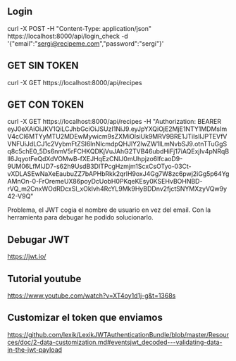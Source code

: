 ## Login
curl -X POST -H "Content-Type: application/json" https://localhost:8000/api/login_check -d '{"email":"sergi@recipeme.com","password":"sergi"}'

## GET SIN TOKEN
curl -X GET https://localhost:8000/api/recipes

## GET CON TOKEN
curl -X GET https://localhost:8000/api/recipes -H "Authorization: BEARER eyJ0eXAiOiJKV1QiLCJhbGciOiJSUzI1NiJ9.eyJpYXQiOjE2MjE1NTY1MDMsImV4cCI6MTYyMTU2MDEwMywicm9sZXMiOlsiUk9MRV9BRE1JTiIsIlJPTEVfVVNFUiJdLCJ1c2VybmFtZSI6InNlcmdpQHJlY2lwZW1lLmNvbSJ9.otnTTuGgSq8c5chE0_5Ds6nmV5rFCHKQDKjVuJAhG2TVB46ubdHiFj17iAQExjIv4pNRqBll6JqyotFeQdXdVOMwB-fXEJHqEzCNIJ0mUhpjzo6lfcaoD9-9UM06LfMIJD7-s62h9UsdB3DITPcgHzmjm1ScxCsOTyo-03Ct-vXDLASEwNaXeEaubuZZ7bAPHbRkk2qrlH9oxJ4Gg7W8zc6pwj2iGg5p64YgAMnOn-0-FrOremeUX86poyDcUobH0PKqeKEsy0KSEHvBOHNBD-rVQ_m2CnxWOdRDcxSl_xOklvh4RcYL9Mk9HyBDDnv2fjctSNYMXzyVQw9y42-V9Q"

Problema, el JWT cogia el nombre de usuario en vez del email. Con la herramienta para debugar he podido solucionarlo.

## Debugar JWT
https://jwt.io/

## Tutorial youtube
https://www.youtube.com/watch?v=XT4oy1d1j-g&t=1368s

## Customizar el token que enviamos
https://github.com/lexik/LexikJWTAuthenticationBundle/blob/master/Resources/doc/2-data-customization.md#eventsjwt_decoded---validating-data-in-the-jwt-payload